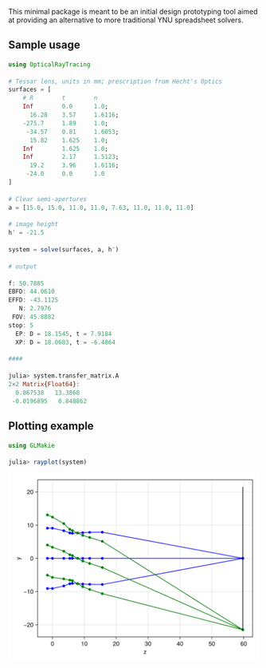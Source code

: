 This minimal package is meant to be an initial design prototyping tool aimed at providing an alternative to more traditional YNU spreadsheet solvers.

## Sample usage

```julia
using OpticalRayTracing

# Tessar lens, units in mm; prescription from Hecht's Optics
surfaces = [
    # R        t        n
    Inf        0.0      1.0;
      16.28    3.57     1.6116;
    -275.7     1.89     1.0;
     -34.57    0.81     1.6053;
      15.82    1.625    1.0;
    Inf        1.625    1.0;
    Inf        2.17     1.5123;
      19.2     3.96     1.6116;
     -24.0     0.0      1.0
]

# Clear semi-apertures
a = [15.0, 15.0, 11.0, 11.0, 7.63, 11.0, 11.0, 11.0]

# image height
h′ = -21.5

system = solve(surfaces, a, h′)

# output

f: 50.7885
EBFD: 44.0610
EFFD: -43.1125
   N: 2.7976
 FOV: 45.8882
stop: 5
  EP: D = 18.1545, t = 7.9184
  XP: D = 18.0683, t = -6.4864

####

julia> system.transfer_matrix.A
2×2 Matrix{Float64}:
  0.867538   13.3868
 -0.0196895   0.848862
```

## Plotting example

```julia
using GLMakie

julia> rayplot(system)
```

![rayplot](images/rayplot.png)
